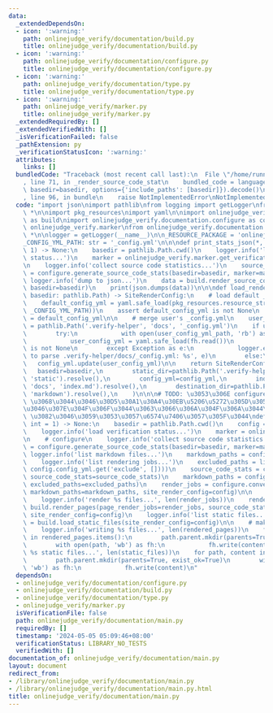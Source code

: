 ```yaml
---
data:
  _extendedDependsOn:
  - icon: ':warning:'
    path: onlinejudge_verify/documentation/build.py
    title: onlinejudge_verify/documentation/build.py
  - icon: ':warning:'
    path: onlinejudge_verify/documentation/configure.py
    title: onlinejudge_verify/documentation/configure.py
  - icon: ':warning:'
    path: onlinejudge_verify/documentation/type.py
    title: onlinejudge_verify/documentation/type.py
  - icon: ':warning:'
    path: onlinejudge_verify/marker.py
    title: onlinejudge_verify/marker.py
  _extendedRequiredBy: []
  _extendedVerifiedWith: []
  _isVerificationFailed: false
  _pathExtension: py
  _verificationStatusIcon: ':warning:'
  attributes:
    links: []
  bundledCode: "Traceback (most recent call last):\n  File \"/home/runner/.local/lib/python3.10/site-packages/onlinejudge_verify/documentation/build.py\"\
    , line 71, in _render_source_code_stat\n    bundled_code = language.bundle(stat.path,\
    \ basedir=basedir, options={'include_paths': [basedir]}).decode()\n  File \"/home/runner/.local/lib/python3.10/site-packages/onlinejudge_verify/languages/python.py\"\
    , line 96, in bundle\n    raise NotImplementedError\nNotImplementedError\n"
  code: "import json\nimport pathlib\nfrom logging import getLogger\nfrom typing import\
    \ *\n\nimport pkg_resources\nimport yaml\n\nimport onlinejudge_verify.documentation.build\
    \ as build\nimport onlinejudge_verify.documentation.configure as configure\nimport\
    \ onlinejudge_verify.marker\nfrom onlinejudge_verify.documentation.type import\
    \ *\n\nlogger = getLogger(__name__)\n\n_RESOURCE_PACKAGE = 'onlinejudge_verify_resources'\n\
    _CONFIG_YML_PATH: str = '_config.yml'\n\n\ndef print_stats_json(*, jobs: int =\
    \ 1) -> None:\n    basedir = pathlib.Path.cwd()\n    logger.info('load verification\
    \ status...')\n    marker = onlinejudge_verify.marker.get_verification_marker(jobs=jobs)\n\
    \n    logger.info('collect source code statistics...')\n    source_code_stats\
    \ = configure.generate_source_code_stats(basedir=basedir, marker=marker)\n   \
    \ logger.info('dump to json...')\n    data = build.render_source_code_stats(source_code_stats=source_code_stats,\
    \ basedir=basedir)\n    print(json.dumps(data))\n\n\ndef load_render_config(*,\
    \ basedir: pathlib.Path) -> SiteRenderConfig:\n    # load default _config.yml\n\
    \    default_config_yml = yaml.safe_load(pkg_resources.resource_string(_RESOURCE_PACKAGE,\
    \ _CONFIG_YML_PATH))\n    assert default_config_yml is not None\n    config_yml\
    \ = default_config_yml\n\n    # merge user's _config.yml\n    user_config_yml_path\
    \ = pathlib.Path('.verify-helper', 'docs', '_config.yml')\n    if user_config_yml_path.exists():\n\
    \        try:\n            with open(user_config_yml_path, 'rb') as fh:\n    \
    \            user_config_yml = yaml.safe_load(fh.read())\n            assert user_config_yml\
    \ is not None\n        except Exception as e:\n            logger.exception('failed\
    \ to parse .verify-helper/docs/_config.yml: %s', e)\n        else:\n         \
    \   config_yml.update(user_config_yml)\n\n    return SiteRenderConfig(\n     \
    \   basedir=basedir,\n        static_dir=pathlib.Path('.verify-helper', 'docs',\
    \ 'static').resolve(),\n        config_yml=config_yml,\n        index_md=pathlib.Path('.verify-helper',\
    \ 'docs', 'index.md').resolve(),\n        destination_dir=pathlib.Path('.verify-helper',\
    \ 'markdown').resolve(),\n    )\n\n\n# TODO: \u3053\u306E configure.py + build.py\
    \ \u3068\u3044\u3046\u30D5\u30A1\u30A4\u30EB\u5206\u5272\u305D\u3053\u307E\u3067\
    \u3046\u307E\u304F\u306F\u3044\u3063\u3066\u306A\u304F\u306A\u3044\u304B\uFF1F\
    \ \u3082\u3046\u3059\u3053\u3057\u6574\u7406\u3057\u305F\u3044\ndef main(*, jobs:\
    \ int = 1) -> None:\n    basedir = pathlib.Path.cwd()\n    config = load_render_config(basedir=basedir)\n\
    \    logger.info('load verification status...')\n    marker = onlinejudge_verify.marker.get_verification_marker(jobs=jobs)\n\
    \n    # configure\n    logger.info('collect source code statistics...')\n    source_code_stats\
    \ = configure.generate_source_code_stats(basedir=basedir, marker=marker)\n   \
    \ logger.info('list markdown files...')\n    markdown_paths = configure.find_markdown_paths(basedir=basedir)\n\
    \    logger.info('list rendering jobs...')\n    excluded_paths = list(map(pathlib.Path,\
    \ config.config_yml.get('exclude', [])))\n    source_code_stats = configure.apply_exclude_list_to_stats(excluded_paths=excluded_paths,\
    \ source_code_stats=source_code_stats)\n    markdown_paths = configure.apply_exclude_list_to_paths(markdown_paths,\
    \ excluded_paths=excluded_paths)\n    render_jobs = configure.convert_to_page_render_jobs(source_code_stats=source_code_stats,\
    \ markdown_paths=markdown_paths, site_render_config=config)\n\n    # make build\n\
    \    logger.info('render %s files...', len(render_jobs))\n    rendered_pages =\
    \ build.render_pages(page_render_jobs=render_jobs, source_code_stats=source_code_stats,\
    \ site_render_config=config)\n    logger.info('list static files...')\n    static_files\
    \ = build.load_static_files(site_render_config=config)\n\n    # make install\n\
    \    logger.info('writing %s files...', len(rendered_pages))\n    for path, content\
    \ in rendered_pages.items():\n        path.parent.mkdir(parents=True, exist_ok=True)\n\
    \        with open(path, 'wb') as fh:\n            fh.write(content)\n    logger.info('writing\
    \ %s static files...', len(static_files))\n    for path, content in static_files.items():\n\
    \        path.parent.mkdir(parents=True, exist_ok=True)\n        with open(path,\
    \ 'wb') as fh:\n            fh.write(content)\n"
  dependsOn:
  - onlinejudge_verify/documentation/configure.py
  - onlinejudge_verify/documentation/build.py
  - onlinejudge_verify/documentation/type.py
  - onlinejudge_verify/marker.py
  isVerificationFile: false
  path: onlinejudge_verify/documentation/main.py
  requiredBy: []
  timestamp: '2024-05-05 05:09:46+08:00'
  verificationStatus: LIBRARY_NO_TESTS
  verifiedWith: []
documentation_of: onlinejudge_verify/documentation/main.py
layout: document
redirect_from:
- /library/onlinejudge_verify/documentation/main.py
- /library/onlinejudge_verify/documentation/main.py.html
title: onlinejudge_verify/documentation/main.py
---
```

